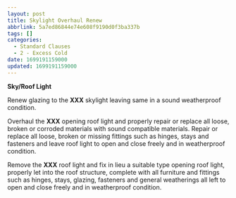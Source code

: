 ```yaml
---
layout: post
title: Skylight Overhaul Renew
abbrlink: 5a7ed86844e74e608f9190d0f3ba337b
tags: []
categories:
  - Standard Clauses
  - 2 - Excess Cold
date: 1699191159000
updated: 1699191159000
---
```


**Sky/Roof Light**

Renew glazing to the **XXX** skylight leaving same in a sound weatherproof condition.

Overhaul the **XXX** opening roof light and properly repair or replace all loose, broken or corroded materials with sound compatible materials. Repair or replace all loose, broken or missing fittings such as hinges, stays and fasteners and leave roof light to open and close freely and in weatherproof condition.

Remove the **XXX** roof light and fix in lieu a suitable type opening roof light, properly let into the roof structure, complete with all furniture and fittings such as hinges, stays, glazing, fasteners and general weatherings all left to open and close freely and in weatherproof condition.
